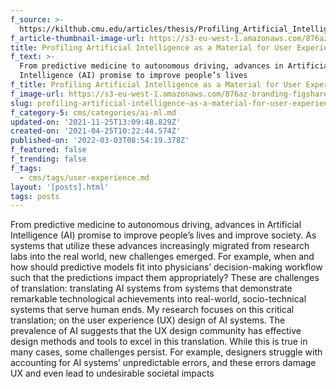 ```yaml
---
f_source: >-
  https://kilthub.cmu.edu/articles/thesis/Profiling_Artificial_Intelligence_as_a_Material_for_User_Experience_Design/14376731/1
f_article-thumbnail-image-url: https://s3-eu-west-1.amazonaws.com/876az-branding-figshare/cmu/homepage.jpg
title: Profiling Artificial Intelligence as a Material for User Experience Design
f_text: >-
  From predictive medicine to autonomous driving, advances in Artificial
  Intelligence (AI) promise to improve people’s lives
f_title: Profiling Artificial Intelligence as a Material for User Experience Design
f_image-url: https://s3-eu-west-1.amazonaws.com/876az-branding-figshare/cmu/homepage.jpg
slug: profiling-artificial-intelligence-as-a-material-for-user-experience-design
f_category-5: cms/categories/ai-ml.md
updated-on: '2021-11-25T13:09:48.829Z'
created-on: '2021-04-25T10:22:44.574Z'
published-on: '2022-03-03T08:54:19.378Z'
f_featured: false
f_trending: false
f_tags:
  - cms/tags/user-experience.md
layout: '[posts].html'
tags: posts
---
```


From predictive medicine to autonomous driving, advances in Artificial Intelligence (AI) promise to improve people’s lives and improve society. As systems that utilize these advances increasingly migrated from research labs into the real world, new challenges emerged. For example, when and how should predictive models fit into physicians’ decision-making workflow such that the predictions impact them appropriately? These are challenges of translation: translating AI systems from systems that demonstrate remarkable technological achievements into real-world, socio-technical systems that serve human ends. My research focuses on this critical translation; on the user experience (UX) design of AI systems. The prevalence of AI suggests that the UX design community has effective design methods and tools to excel in this translation. While this is true in many cases, some challenges persist. For example, designers struggle with accounting for AI systems’ unpredictable errors, and these errors damage UX and even lead to undesirable societal impacts

‍
